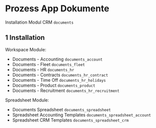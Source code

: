 # Prozess App Dokumente
Installation Modul CRM `documents`

## 1 Installation
Workspace Module:
* Documents - Accounting `documents_account`
* Documents - Fleet `documents_fleet`
* Documents - HR `documents_hr`
* Documents - Contracts `documents_hr_contract`
* Documents - Time Off `documents_hr_holidays`
* Documents - Product `documents_product`
* Documents - Recruitment `documents_hr_recruitment`

Spreadsheet Module:
* Documents Spreadsheet `documents_spreadsheet`
* Spreadsheet Accounting Templates `documents_spreadsheet_account`
* Spreadsheet CRM Templates `documents_spreadsheet_crm`